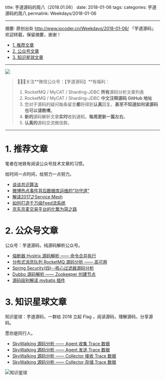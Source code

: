title: 芋道源码的周八（2018.01.06）
date: 2018-01-06
tags:
categories: 芋道源码的周八
permalink: Weekdays/2018-01-06

-------

摘要: 原创出处 http://www.iocoder.cn/Weekdays/2018-01-06/ 「芋道源码」欢迎转载，保留摘要，谢谢！

- [1. 推荐文章](http://www.iocoder.cn/Weekdays/2018-01-06/)
- [2. 公众号文章](http://www.iocoder.cn/Weekdays/2018-01-06/)
- [3. 知识星球文章](http://www.iocoder.cn/Weekdays/2018-01-06/)

-------

![](http://www.iocoder.cn/images/common/wechat_mp_2018_05_18.jpg)

> 🙂🙂🙂关注**微信公众号：【芋道源码】**有福利：  
> 1. RocketMQ / MyCAT / Sharding-JDBC **所有**源码分析文章列表  
> 2. RocketMQ / MyCAT / Sharding-JDBC **中文注释源码 GitHub 地址**  
> 3. 您对于源码的疑问每条留言**都**将得到**认真**回复。**甚至不知道如何读源码也可以请教噢**。  
> 4. **新的**源码解析文章**实时**收到通知。**每周更新一篇左右**。  
> 5. **认真的**源码交流微信群。

-------

# 1. 推荐文章

笔者在地铁有阅读公众号技术文章的习惯。

给时间一点时间，给努力一点努力。

* [谈谈共识算法](https://mp.weixin.qq.com/s?__biz=MzI0MjA1Mjg2Ng==&mid=2649867545&idx=1&sn=19a0f41ba7d3cac8d5eb2b99677203b7&chksm=f1075f74c670d662c7f091ca5c07a51ef758bd017e26ea361d1edb00488c7ab877d893adb1b6&mpshare=1&scene=1&srcid=0104bAXXtqgi7vP8xZq5ep3e#rd)
* [微博热点事件背后数据库运维的“功守道”](https://mp.weixin.qq.com/s?__biz=MjM5NjkxMjA1MA==&mid=2247483979&idx=1&sn=ed23995c20c53fce93010dce2e039434&chksm=a6e34c969194c580f05c0fce4b29ed4683a0d2524a8de8a4754f762f0a26db312136968d22fd&mpshare=1&scene=1&srcid=0104ZyHnYz8kkVuxfPJTZlpa#rd)
* [解读2017之Service Mesh](https://mp.weixin.qq.com/s?__biz=MzIwMzg1ODcwMw==&mid=2247487273&idx=1&sn=f654a9a8cb85d8cf2d06e469585cce8a&chksm=96c9b949a1be305f3eaa18e3fcb29cf66b4f51f37869e7ccd8c080a8ded8f4ecfe78e3de8ac6&mpshare=1&scene=1&srcid=0102EAIGWTUBc6SVlyUReoe4#rd)
* [如何打造千万级Feed流系统](https://mp.weixin.qq.com/s?__biz=MzI0NTE4NjA0OQ==&mid=2658355932&idx=1&sn=ccb0bb99537b448102c47286407eea96&chksm=f2d581b2c5a208a44eb3fe8acd6eaadecbcd528d305f372b9d2067b66085d446e7d8be1d3b8e&mpshare=1&scene=1&srcid=01050VPHCXZOqetlQT3rPuST#rd)
* [京东京麦交易平台的化繁为简之路](http://www.linkedkeeper.com/detail/blog.action?bid=1066&hmsr=toutiao.io&utm_medium=toutiao.io&utm_source=toutiao.io)

# 2. 公众号文章

公众号：芋道源码，纯源码解析公众号。

* [熔断器 Hystrix 源码解析 —— 命令合并执行](https://mp.weixin.qq.com/s?__biz=MzUzMTA2NTU2Ng==&mid=2247483927&idx=1&sn=7a5e39cf36d804cf02ebbccfec3020b0&chksm=fa497da6cd3ef4b03f5d8ff53797fc54a09530f579d58c4f7d0325dff0ba729bc38a330c6565#rd)
* [分布式消息队列 RocketMQ 源码分析 —— 高可用](https://mp.weixin.qq.com/s?__biz=MzUzMTA2NTU2Ng==&mid=2247483928&idx=1&sn=14b7ca59a920253851163447d6c9d324&chksm=fa497da9cd3ef4bfa427fd4b2698e4bb4460d0c5cb813d9f886a2e29d0c84f97d6e706d0c3b3#rd)
* [Spring Security(四)--核心过滤器源码分析](https://mp.weixin.qq.com/s?__biz=MzUzMTA2NTU2Ng==&mid=2247483933&idx=1&sn=d7e3a51b20c6d8a51e1c64b31068685d&chksm=fa497daccd3ef4baf88b370700d09db36f3662b0b6a7bac4c94d08dfbcc82cbc19dc24585253#rd)
* [Dubbo 源码解析 —— Zookeeper 创建节点](https://mp.weixin.qq.com/s?__biz=MzUzMTA2NTU2Ng==&mid=2247483934&idx=1&sn=f22159486d50ee20f1d5400c3e70e51a&chksm=fa497dafcd3ef4b9aca5e3608ba7cfcd6dc28220e62030c97c1b091225ba84184df296ce5f09#rd)
* [源码级别解读 mybatis 插件](https://mp.weixin.qq.com/s?__biz=MzUzMTA2NTU2Ng==&mid=2247483937&idx=1&sn=a6b6d3c6694bf97eca2cfd2c3628547d&chksm=fa497d90cd3ef4866c0faa09c62914251d6a49de6a8af265164a2118621177956d3f2cc6be8a#rd)

# 3. 知识星球文章 

知识星球：芋道源码，一群给 2018 立起 Flag ，阅读源码，理解源码，分享源码。

愿你是同行人。

* [SkyWalking 源码分析 —— Agent 收集 Trace 数据](#)
* [SkyWalking 源码分析 —— Agent 发送 Trace 数据](#)
* [SkyWalking 源码分析 —— Collector 接收 Trace 数据](#)
* [SkyWalking 源码分析 —— Collector 存储 Trace 数据](#)

![知识星球](http://www.iocoder.cn/images/Architecture/2017_12_29/01.png)

